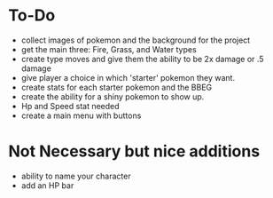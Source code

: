 # To-Do
- collect images of pokemon and the background for the project 
- get the main three: Fire, Grass, and Water types
- create type moves and give them the ability to be 2x damage or .5 damage 
- give player a choice in which 'starter' pokemon they want. 
- create stats for each starter pokemon and the BBEG
- create the ability for a shiny pokemon to show up. 
- Hp and Speed stat needed
- create a main menu with buttons 



# Not Necessary but nice additions
- ability to name your character
- add an HP bar 
